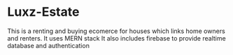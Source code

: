 # Luxz-Estate
This is a renting and buying ecomerce for houses which links home owners and renters.
It uses MERN stack 
It also includes firebase to provide realtime database and authentication

